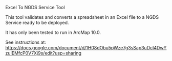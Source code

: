 Excel To NGDS Service Tool

This tool validates and converts a spreadsheet in an Excel file to a NGDS Service ready to be deployed.

It has only been tested to run in ArcMap 10.0.

See instructions at:
https://docs.google.com/document/d/1H08dObu5pWze7g3sSap3uDcI4DwYzuIEMfcP0V7Xj9s/edit?usp=sharing